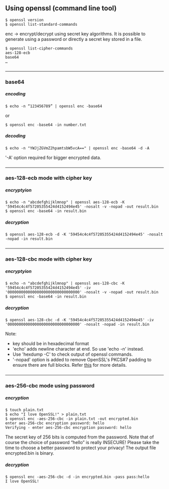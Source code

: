 ## Using openssl (command line tool)

	$ openssl version
	$ openssl list-standard-commands
	
enc -> encrypt/decrypt using secret key algorithms. It is possible to generate using a password or directly a secret key stored in a file.

	$ openssl list-cipher-commands
	aes-128-ecb
	base64
	…

###
---

### base64

##### encoding
	$ echo -n “123456789” | openssl enc -base64

or
	
	$ openssl enc -base64 -in number.txt
	
##### decoding

	$ echo -n "YWJjZGVmZ2hpamtsbW5vcA==" | openssl enc -base64 -d -A
	
'-A' option required for bigger encrypted data.

###
---

### aes-128-ecb mode with cipher key


##### encryptyion

	$ echo -n "abcdefghijklmnop" | openssl aes-128-ecb -K '59454c4c4f57205355424d4152494e45' -nosalt -v -nopad -out result.bin
	$ openssl enc -base64 -in result.bin

##### decryption

	$ openssl aes-128-ecb -d -K '59454c4c4f57205355424d4152494e45' -nosalt -nopad -in result.bin

###
---

### aes-128-cbc mode with cipher key


##### encryptyion

	$ echo -n "abcdefghijklmnop" | openssl aes-128-cbc -K '59454c4c4f57205355424d4152494e45' -iv '00000000000000000000000000000000' -nosalt -v -nopad -out result.bin
	$ openssl enc -base64 -in result.bin

##### decryption

	$ openssl aes-128-cbc -d -K '59454c4c4f57205355424d4152494e45' -iv '00000000000000000000000000000000' -nosalt -nopad -in result.bin

	
Note:

* key should be in hexadecimal format
* 'echo' adds newline character at end. So use 'echo -n' instead. 
* Use 'hexdump -C' to check output of openssl commands.
* '-nopad' option is added to remove OpenSSL's PKCS#7 padding to ensure there are full blocks. Refer [this](http://crypto.stackexchange.com/questions/12621/why-does-openssl-append-extra-bytes-when-encrypting-with-aes-8-ecb) for more details.

###
---

### aes-256-cbc mode using password

##### encryption

	$ touch plain.txt
	$ echo "I love OpenSSL!" > plain.txt
	$ openssl enc -aes-256-cbc -in plain.txt -out encrypted.bin
	enter aes-256-cbc encryption password: hello
	Verifying - enter aes-256-cbc encryption password: hello

The secret key of 256 bits is computed from the password. Note that of course the choice of password “hello” is really INSECURE! Please take the time to choose a better password to protect your privacy! The output file encrypted.bin is binary.

##### decryption

	$ openssl enc -aes-256-cbc -d -in encrypted.bin -pass pass:hello
	I love OpenSSL!

	
	


